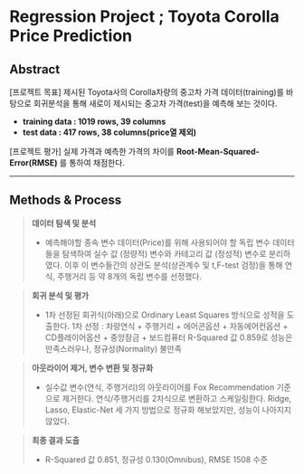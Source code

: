 Regression Project ; Toyota Corolla Price Prediction
===================

Abstract
-------------

[프로젝트 목표]
 제시된 Toyota사의 Corolla차량의 중고차 가격 데이터(training)를 바탕으로 회귀분석을 통해 새로이 제시되는 중고차 가격(test)을 예측해 보는 것이다.
 
- **training data : 1019 rows, 39 columns**
- **test data : 417 rows, 38 columns(price열 제외)**
 
[프로젝트 평가]
 실제 가격과 예측한 가격의 차이를 **Root-Mean-Squared-Error(RMSE)** 를 통하여 채점한다.
 
-------------

Methods & Process
-------------

> **데이터 탐색 및 분석**
> - 예측해야할 종속 변수 데이터(Price)를 위해 사용되어야 할 독립 변수 데이터들을 탐색하여 실수 값 (정량적) 변수와 카테고리 값 (정성적) 변수로 분리하였다. 이후 이 변수들간의 상관도 분석(상관계수 및 t,F-test 검정)을 통해 연식, 주행거리 등 약 8개의 독립 변수를 선정했다.

> **회귀 분석 및 평가**
 > - 1차 선정된 회귀식(아래)으로 Ordinary Least Squares 방식으로 성적을 도출한다.
1차 선정 :  차량연식 + 주행거리 + 에어콘옵션 + 자동에어컨옵션 + CD플레이어옵션 + 중앙잠금 + 보드컴퓨터
R-Squared 값 0.859로 성능은 만족스러우나, 정규성(Normality) 불만족

> **아웃라이어 제거, 변수 변환 및 정규화**
> - 실수값 변수(연식, 주행거리)의 아웃라이어를 Fox Recommendation 기준으로 제거한다.
연식/주행거리를 2차식으로 변환하고 스케일링한다.
Ridge, Lasso, Elastic-Net 세 가지 방법으로 정규화 해보았지만, 성능이 나아지지 않았다.
        
> **최종 결과 도출**
> - R-Squared 값 0.851, 정규성 0.130(Omnibus), RMSE 1508 수준

